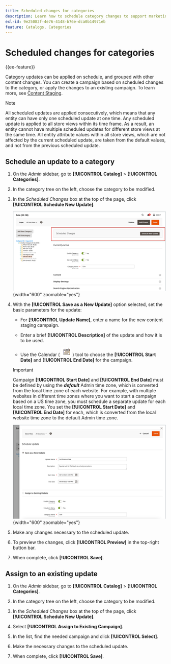 ```yaml
---
title: Scheduled changes for categories
description: Learn how to schedule category changes to support marketing campaigns and store promotions.
exl-id: 9e25082f-4e76-4148-b76e-dca0b14971eb
feature: Catalogs, Categories
---
```

# Scheduled changes for categories

{{ee-feature}}

Category updates can be applied on schedule, and grouped with other content changes. You can create a campaign based on scheduled changes to the category, or apply the changes to an existing campaign. To learn more, see [Content Staging](../content-design/content-staging.md).

>[!NOTE]
>
>All scheduled updates are applied consecutively, which means that any entity can have only one scheduled update at one time. Any scheduled update is applied to all store views within its time frame. As a result, an entity cannot have multiple scheduled updates for different store views at the same time. All entity attribute values within all store views, which are not affected by the current scheduled update, are taken from the default values, and not from the previous scheduled update.

## Schedule an update to a category

1. On the _Admin_ sidebar, go to **[!UICONTROL Catalog]** > **[!UICONTROL Categories]**.

1. In the category tree on the left, choose the category to be modified.

1. In the _Scheduled Changes_ box at the top of the page, click **[!UICONTROL Schedule New Update]**.

   ![Scheduled Changes](./assets/category-scheduled-changes.png){width="600" zoomable="yes"}

1. With the **[!UICONTROL Save as a New Update]** option selected, set the basic parameters for the update:

   - For **[!UICONTROL Update Name]**, enter a name for the new content staging campaign.

   - Enter a brief **[!UICONTROL Description]** of the update and how it is to be used.

   - Use the Calendar ( ![Calendar icon](../assets/icon-calendar.png) ) tool to choose the **[!UICONTROL Start Date]** and **[!UICONTROL End Date]** for the campaign.

   >[!IMPORTANT]
   >
   >Campaign **[!UICONTROL Start Date]** and **[!UICONTROL End Date]** must be defined by using the **_default_** Admin time zone, which is converted from the local time zone of each website. For example, with multiple websites in different time zones where you want to start a campaign based on a US time zone, you must schedule a separate update for each local time zone. You set the **[!UICONTROL Start Date]** and **[!UICONTROL End Date]** for each, which is converted from the local website time zone to the default Admin time zone.

   ![Scheduled Changes](./assets/category-scheduled-changes-new-update.png){width="600" zoomable="yes"}

1. Make any changes necessary to the scheduled update.

1. To preview the changes, click **[!UICONTROL Preview]** in the top-right button bar.

1. When complete, click **[!UICONTROL Save]**.

## Assign to an existing update

1. On the _Admin_ sidebar, go to **[!UICONTROL Catalog]** > **[!UICONTROL Categories]**.

1. In the category tree on the left, choose the category to be modified.

1. In the _Scheduled Changes_ box at the top of the page, click **[!UICONTROL Schedule New Update]**.

1. Select **[!UICONTROL Assign to Existing Campaign]**.

1. In the list, find the needed campaign and click **[!UICONTROL Select]**.

1. Make the necessary changes to the scheduled update.

1. When complete, click **[!UICONTROL Save]**.
